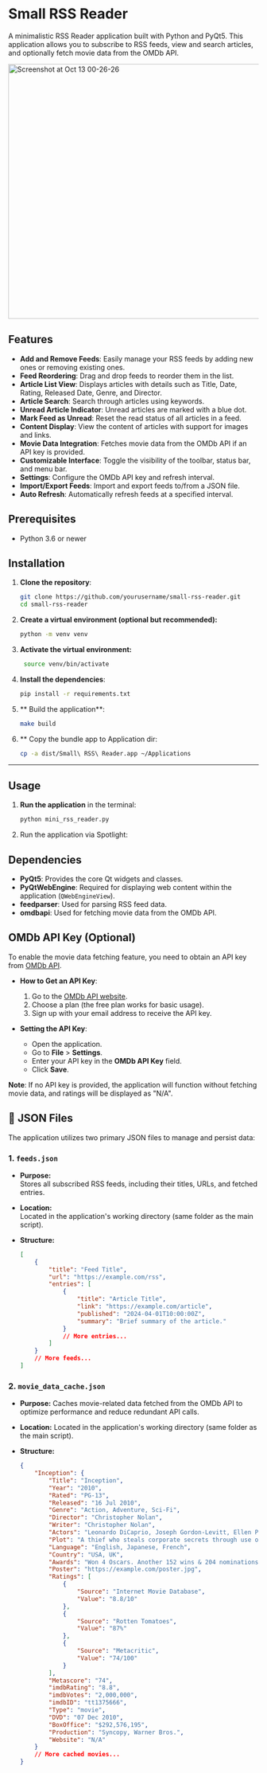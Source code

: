 # Small RSS Reader

A minimalistic RSS Reader application built with Python and PyQt5. This application allows you to subscribe to RSS feeds, view and search articles, and optionally fetch movie data from the OMDb API.

<img width="512" alt="Screenshot at Oct 13 00-26-26" src="https://github.com/user-attachments/assets/eaa86896-86ed-4502-9da3-91eda418c076">


## Features

- **Add and Remove Feeds**: Easily manage your RSS feeds by adding new ones or removing existing ones.
- **Feed Reordering**: Drag and drop feeds to reorder them in the list.
- **Article List View**: Displays articles with details such as Title, Date, Rating, Released Date, Genre, and Director.
- **Article Search**: Search through articles using keywords.
- **Unread Article Indicator**: Unread articles are marked with a blue dot.
- **Mark Feed as Unread**: Reset the read status of all articles in a feed.
- **Content Display**: View the content of articles with support for images and links.
- **Movie Data Integration**: Fetches movie data from the OMDb API if an API key is provided.
- **Customizable Interface**: Toggle the visibility of the toolbar, status bar, and menu bar.
- **Settings**: Configure the OMDb API key and refresh interval.
- **Import/Export Feeds**: Import and export feeds to/from a JSON file.
- **Auto Refresh**: Automatically refresh feeds at a specified interval.

## Prerequisites
- Python 3.6 or newer

## Installation

1. **Clone the repository**:
   ```bash
   git clone https://github.com/yourusername/small-rss-reader.git
   cd small-rss-reader
2. **Create a virtual environment (optional but recommended):**
    ```bash 
    python -m venv venv
3. **Activate the virtual environment:**
   ```bash
    source venv/bin/activate
4. **Install the dependencies**:
   ```bash
   pip install -r requirements.txt
5. ** Build the application**:
   ```bash
   make build
6. ** Copy the bundle app to Application dir:
   ```bash
   cp -a dist/Small\ RSS\ Reader.app ~/Applications
---

## Usage

1. **Run the application** in the terminal:
   ```bash
   python mini_rss_reader.py
2. Run the application via Spotlight:
   
## Dependencies

- **PyQt5**: Provides the core Qt widgets and classes.
- **PyQtWebEngine**: Required for displaying web content within the application (`QWebEngineView`).
- **feedparser**: Used for parsing RSS feed data.
- **omdbapi**: Used for fetching movie data from the OMDb API.

## OMDb API Key (Optional)

To enable the movie data fetching feature, you need to obtain an API key from [OMDb API](http://www.omdbapi.com/apikey.aspx).

- **How to Get an API Key**:
  1. Go to the [OMDb API website](http://www.omdbapi.com/apikey.aspx).
  2. Choose a plan (the free plan works for basic usage).
  3. Sign up with your email address to receive the API key.

- **Setting the API Key**:
  - Open the application.
  - Go to **File** > **Settings**.
  - Enter your API key in the **OMDb API Key** field.
  - Click **Save**.

**Note**: If no API key is provided, the application will function without fetching movie data, and ratings will be displayed as "N/A".


## 📄 JSON Files

The application utilizes two primary JSON files to manage and persist data:

### 1. `feeds.json`

- **Purpose:**  
  Stores all subscribed RSS feeds, including their titles, URLs, and fetched entries.

- **Location:**  
  Located in the application's working directory (same folder as the main script).

- **Structure:**  
  ```json
  [
      {
          "title": "Feed Title",
          "url": "https://example.com/rss",
          "entries": [
              {
                  "title": "Article Title",
                  "link": "https://example.com/article",
                  "published": "2024-04-01T10:00:00Z",
                  "summary": "Brief summary of the article."
              }
              // More entries...
          ]
      }
      // More feeds...
  ]

### 2. `movie_data_cache.json`

- **Purpose:**
  Caches movie-related data fetched from the OMDb API to optimize performance and reduce redundant API calls.

- **Location:**
  Located in the application's working directory (same folder as the main script).

- **Structure:**
  ```json
  {
      "Inception": {
          "Title": "Inception",
          "Year": "2010",
          "Rated": "PG-13",
          "Released": "16 Jul 2010",
          "Genre": "Action, Adventure, Sci-Fi",
          "Director": "Christopher Nolan",
          "Writer": "Christopher Nolan",
          "Actors": "Leonardo DiCaprio, Joseph Gordon-Levitt, Ellen Page",
          "Plot": "A thief who steals corporate secrets through use of dream-sharing technology...",
          "Language": "English, Japanese, French",
          "Country": "USA, UK",
          "Awards": "Won 4 Oscars. Another 152 wins & 204 nominations.",
          "Poster": "https://example.com/poster.jpg",
          "Ratings": [
              {
                  "Source": "Internet Movie Database",
                  "Value": "8.8/10"
              },
              {
                  "Source": "Rotten Tomatoes",
                  "Value": "87%"
              },
              {
                  "Source": "Metacritic",
                  "Value": "74/100"
              }
          ],
          "Metascore": "74",
          "imdbRating": "8.8",
          "imdbVotes": "2,000,000",
          "imdbID": "tt1375666",
          "Type": "movie",
          "DVD": "07 Dec 2010",
          "BoxOffice": "$292,576,195",
          "Production": "Syncopy, Warner Bros.",
          "Website": "N/A"
      }
      // More cached movies...
  }


